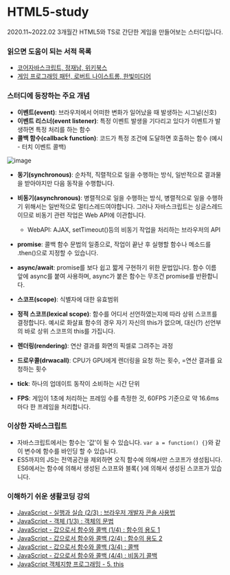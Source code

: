 # HTML5-study
2020.11~2022.02 3개월간 HTML5와 TS로 간단한 게임을 만들어보는 스터디입니다.

### 읽으면 도움이 되는 서적 목록
- [코어자바스크립트, 정재남, 위키북스](http://www.yes24.com/Product/Goods/78586788)
- [게임 프로그래밍 패턴, 로버트 나이스트롬, 한빛미디어](http://www.yes24.com/Product/Goods/27767709)

### 스터디에 등장하는 주요 개념
- **이벤트(event)**: 브라우저에서 어떠한 변화가 일어났을 때 발생하는 시그널(신호)
- **이벤트 리스너(event listener)**:  특정 이벤트 발생을 기다리고 있다가 이벤트가 발생하면 특정 처리를 하는 함수
- **콜백 함수(callback function)**: 코드가 특정 조건에 도달하면 호출하는 함수 (예시 - 터치 이벤트 콜백)

![image](https://user-images.githubusercontent.com/32667619/148628773-db011d39-15cf-4621-adf7-29b095bafa6a.png)
- **동기(synchronous)**: 순차적, 직렬적으로 일을 수행하는 방식, 일반적으로 결과물을 받아야지만 다음 동작을 수행합니다.
- **비동기(asynchronous)**: 병렬적으로 일을 수행하는 방식, 병렬적으로 일을 수행하기 위해서는 일반적으로 멀티스레드여야합니다. 그러나 자바스크립트는 싱글스레드이므로 비동기 관련 작업은 Web API에 이관합니다.
  - WebAPI: AJAX, setTimeout()등의 비동기 작업을 처리하는 브라우저의 API
- **promise**: 콜백 함수 문법의 일종으로, 작업이 끝난 후 실행할 함수나 메소드를 .then()으로 지정할 수 있습니다.
- **async/await**: promise를 보다 쉽고 짧게 구현하기 위한 문법입니다. 함수 이름 앞에 async를 붙여 사용하며, async가 붙은 함수는 무조건 promise를 반환합니다.
- **스코프(scope)**: 식별자에 대한 유효범위
- **정적 스코프(lexical scope)**: 함수를 어디서 선언하였는지에 따라 상위 스코프를 결정합니다. 예시로 화살표 함수의 경우 자기 자신의 this가 없으며, 대신(?) 선언부의 바로 상위 스코프의 this를 가집니다.

- **렌더링(rendering)**: 연산 결과를 화면의 픽셀로 그려주는 과정
- **드로우콜(drwacall)**: CPU가 GPU에게 렌더링을 요청 하는 횟수, =연산 결과를 요청하는 횟수
- **tick**: 하나의 업데이트 동작이 소비하는 시간 단위
- **FPS**: 게임이 1초에 처리하는 프레임 수를 측정한 것, 60FPS 기준으로 약 16.6ms마다 한 프레임을 처리합니다.

### 이상한 자바스크립트
- 자바스크립트에서는 함수는 '값'이 될 수 있습니다. `var a = function() {}`와 같이 변수에 함수를 바인딩 할 수 있습니다.
- ES5까지의 JS는 전역공간을 제외하면 오직 함수에 의해서만 스코프가 생성됩니다. ES6에서는 함수에 의해서 생성된 스코프와 블록{ }에 의해서 생성된 스코프가 있습니다.

### 이해하기 쉬운 생활코딩 강의
- [JavaScript - 실행과 실습 (2/3) : 브라우저 개발자 콘솔 사용법](https://www.youtube.com/watch?v=uWbCJGSeqlY&list=PLuHgQVnccGMA4uSig3hCjl7wTDeyIeZVU&index=3)
- [JavaScript - 객체 (1/3) : 객체의 문법](https://www.youtube.com/watch?v=MiLELE_yskc&list=PLuHgQVnccGMA4uSig3hCjl7wTDeyIeZVU&index=38)
- [JavaScript - 값으로서 함수와 콜백 (1/4) : 함수의 용도 1](https://www.youtube.com/watch?v=zGBkPTwydeg&list=PLuHgQVnccGMA4uSig3hCjl7wTDeyIeZVU&index=61)
- [JavaScript - 값으로서 함수와 콜백 (2/4) : 함수의 용도 2](https://www.youtube.com/watch?v=1pqJphcounU&list=PLuHgQVnccGMA4uSig3hCjl7wTDeyIeZVU&index=62)
- [JavaScript - 값으로서 함수와 콜백 (3/4) : 콜백](https://www.youtube.com/watch?v=R2AcG_SoCMk&list=PLuHgQVnccGMA4uSig3hCjl7wTDeyIeZVU&index=63)
- [JavaScript - 값으로서 함수와 콜백 (4/4) : 비동기 콜백](https://www.youtube.com/watch?v=NDFjwybbong&list=PLuHgQVnccGMA4uSig3hCjl7wTDeyIeZVU&index=64)
- [JavaScript 객체지향 프로그래밍 - 5. this](https://www.youtube.com/watch?v=-LWOv0PlcRA&list=PLuHgQVnccGMAMctarDlPyv6upFUUnpSO3&index=7)
